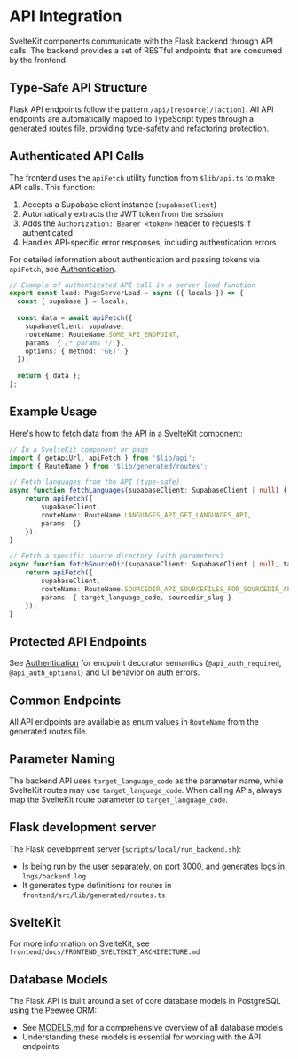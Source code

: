 # API Integration

SvelteKit components communicate with the Flask backend through API calls. The backend provides a set of RESTful endpoints that are consumed by the frontend.

## Type-Safe API Structure

Flask API endpoints follow the pattern `/api/[resource]/[action]`. All API endpoints are automatically mapped to TypeScript types through a generated routes file, providing type-safety and refactoring protection.

## Authenticated API Calls

The frontend uses the `apiFetch` utility function from `$lib/api.ts` to make API calls. This function:

1. Accepts a Supabase client instance (`supabaseClient`)
2. Automatically extracts the JWT token from the session
3. Adds the `Authorization: Bearer <token>` header to requests if authenticated
4. Handles API-specific error responses, including authentication errors

For detailed information about authentication and passing tokens via `apiFetch`, see [Authentication](./AUTH.md).

```typescript
// Example of authenticated API call in a server load function
export const load: PageServerLoad = async ({ locals }) => {
  const { supabase } = locals;
  
  const data = await apiFetch({
    supabaseClient: supabase,
    routeName: RouteName.SOME_API_ENDPOINT,
    params: { /* params */ },
    options: { method: 'GET' }
  });
  
  return { data };
};
```

## Example Usage

Here's how to fetch data from the API in a SvelteKit component:

```typescript
// In a SvelteKit component or page
import { getApiUrl, apiFetch } from '$lib/api';
import { RouteName } from '$lib/generated/routes';

// Fetch languages from the API (type-safe)
async function fetchLanguages(supabaseClient: SupabaseClient | null) {
    return apiFetch({
        supabaseClient,
        routeName: RouteName.LANGUAGES_API_GET_LANGUAGES_API,
        params: {}
    });
}

// Fetch a specific source directory (with parameters)
async function fetchSourceDir(supabaseClient: SupabaseClient | null, target_language_code: string, sourcedir_slug: string) {
    return apiFetch({
        supabaseClient,
        routeName: RouteName.SOURCEDIR_API_SOURCEFILES_FOR_SOURCEDIR_API, 
        params: { target_language_code, sourcedir_slug }
    });
}
```

## Protected API Endpoints

See [Authentication](./AUTH.md) for endpoint decorator semantics (`@api_auth_required`, `@api_auth_optional`) and UI behavior on auth errors.
## Common Endpoints

All API endpoints are available as enum values in `RouteName` from the generated routes file.

## Parameter Naming

The backend API uses `target_language_code` as the parameter name, while SvelteKit routes may use `target_language_code`. When calling APIs, always map the SvelteKit route parameter to `target_language_code`.

## Flask development server

The Flask development server (`scripts/local/run_backend.sh`):
- Is being run by the user separately, on port 3000, and generates logs in `logs/backend.log`
- It generates type definitions for routes in `frontend/src/lib/generated/routes.ts`

## SvelteKit 

For more information on SvelteKit, see `frontend/docs/FRONTEND_SVELTEKIT_ARCHITECTURE.md`

## Database Models

The Flask API is built around a set of core database models in PostgreSQL using the Peewee ORM:

- See [MODELS.md](../../backend/docs/MODELS.md) for a comprehensive overview of all database models
- Understanding these models is essential for working with the API endpoints